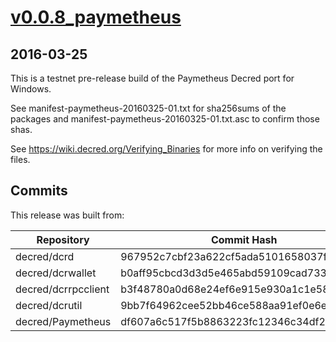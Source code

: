 # [v0.0.8_paymetheus](https://github.com/decred/decred-release/releases/tag/v0.0.8_paymetheus)

## 2016-03-25

This is a testnet pre-release build of the Paymetheus Decred port for Windows.

See manifest-paymetheus-20160325-01.txt for sha256sums of the packages and
manifest-paymetheus-20160325-01.txt.asc to confirm those shas.

See https://wiki.decred.org/Verifying_Binaries for more info on
verifying the files.

## Commits

This release was built from:

| Repository | Commit Hash |
| --- | ---- |
| decred/dcrd | 967952c7cbf23a622cf5ada5101658037f827a2f |
| decred/dcrwallet | b0aff95cbcd3d3d5e465abd59109cad733308d28 |
| decred/dcrrpcclient | b3f48780a0d68e24ef6e915e930a1c1e58b69810 |
| decred/dcrutil | 9bb7f64962cee52bb46ce588aa91ef0e6e7bb1a9 |
| decred/Paymetheus | df607a6c517f5b8863223fc12346c34df2d16266 |
